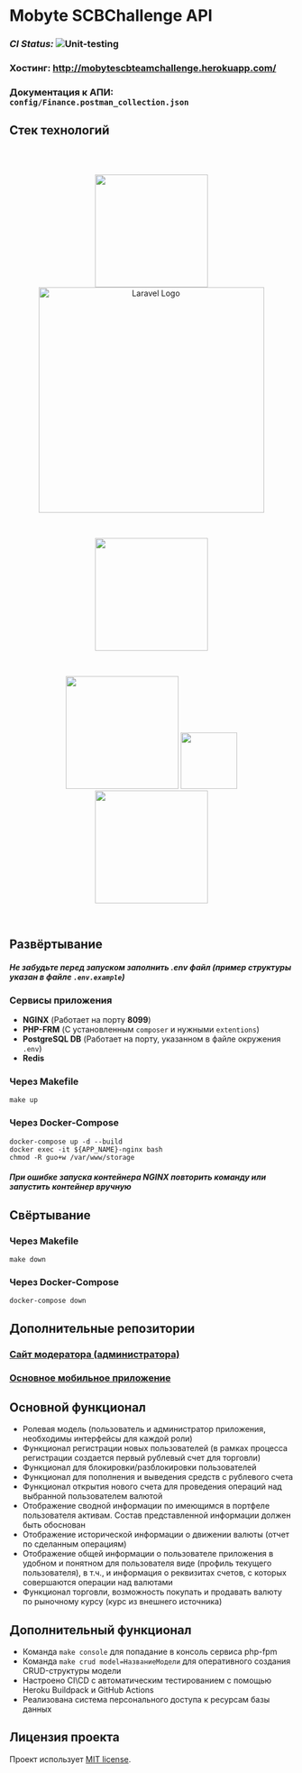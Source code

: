 # Mobyte SCBChallenge API

### _CI Status:_ ![Unit-testing](https://github.com/Fyordo/finance-hackathon/actions/workflows/laravel.yml/badge.svg)
### Хостинг: http://mobytescbteamchallenge.herokuapp.com/
### Документация к АПИ: `config/Finance.postman_collection.json`

## Стек технологий

<br>
<br>
<p align="center">
    <a href="https://php.net" target="_blank">
        <img src="https://www.php.net/images/logos/php-logo-white.svg" width="200" title="hover text" alt="">
    </a>
    <a href="https://laravel.com" target="_blank">
        <img src="https://raw.githubusercontent.com/laravel/art/master/logo-lockup/5%20SVG/2%20CMYK/1%20Full%20Color/laravel-logolockup-cmyk-red.svg" width="400" alt="Laravel Logo">
    </a>
</p><br>
<p align="center">
    <a href="https://hub.docker.com/" target="_blank">
        <img src="https://www.svgrepo.com/show/349342/docker.svg" width="200" title="hover text" alt="">
    </a>
</p><br>
<p align="center">
    <img src="https://upload.wikimedia.org/wikipedia/commons/thumb/2/29/Postgresql_elephant.svg/993px-Postgresql_elephant.svg.png" width="200" title="hover text" alt="">
    <img src="https://cdn0.iconfinder.com/data/icons/ui-16px-perfect-megapack-line/16/82_Add-512.png" width="100" title="hover text" alt="">
    <img src="https://cdn4.iconfinder.com/data/icons/redis-2/1451/Untitled-2-512.png" width="200" title="hover text" alt="">
</p><br>

## Развёртывание

#### _Не забудьте перед запуском заполнить .env файл (пример структуры указан в файле `.env.example`)_

### Сервисы приложения
- **NGINX** (Работает на порту **8099**)
- **PHP-FRM** (С установленным `composer` и нужными `extentions`)
- **PostgreSQL DB** (Работает на порту, указанном в файле окружения `.env`)
- **Redis**

### **Через Makefile**
```
make up
```

### **Через Docker-Compose**
```
docker-compose up -d --build
docker exec -it ${APP_NAME}-nginx bash
chmod -R guo+w /var/www/storage
```

#### _При ошибке запуска контейнера NGINX повторить команду или запустить контейнер вручную_

## Свёртывание

### **Через Makefile**
```
make down
```

### **Через Docker-Compose**
```
docker-compose down
```

## Дополнительные репозитории
### [Сайт модератора (администратора)](https://github.com/akmalova/mobyte_scbteamchallenge_admin)
### [Основное мобильное приложение](https://github.com/MobyteDev/mobyte_scbteamchallenge)

## Основной функционал
- Ролевая модель (пользователь и администратор приложения, необходимы интерфейсы для каждой роли)
- Функционал регистрации новых пользователей (в рамках процесса регистрации создается первый рублевый счет для торговли)
- Функционал для блокировки/разблокировки пользователей
- Функционал для пополнения и выведения средств с рублевого счета
- Функционал открытия нового счета для проведения операций над выбранной пользователем валютой
- Отображение сводной информации по имеющимся в портфеле пользователя активам. Состав представленной информации должен быть обоснован
- Отображение исторической информации о движении валюты (отчет по сделанным операциям)
- Отображение общей информации о пользователе приложения в удобном и понятном для пользователя виде (профиль текущего пользователя), в т.ч., и информация о реквизитах счетов, с которых совершаются операции над валютами
- Функционал торговли, возможность покупать и продавать валюту по рыночному курсу (курс из внешнего источника)

## Дополнительный функционал
- Команда `make console` для попадание в консоль сервиса php-fpm
- Команда `make crud model=НазваниеМодели` для оперативного создания CRUD-структуры модели
- Настроено CI\CD с автоматическим тестированием с помощью Heroku Buildpack и GitHub Actions
- Реализована система персонального доступа к ресурсам базы данных

## Лицензия проекта

Проект использует [MIT license](https://opensource.org/licenses/MIT).
